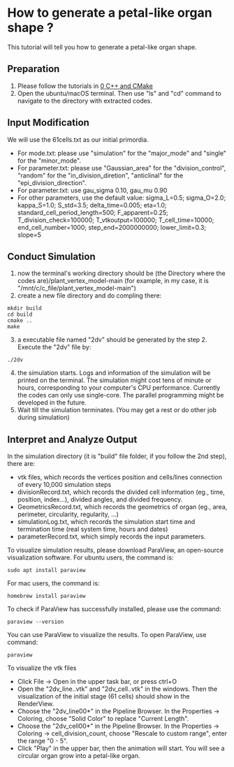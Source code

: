 # How to generate a petal-like organ shape ?
This tutorial will tell you how to generate a petal-like organ shape.

## Preparation 
1. Please follow the tutorials in [0 C++ and CMake](0%20C++%20and%20CMake)
2. Open the ubuntu/macOS terminal. Then use "ls" and "cd" command to navigate to the directory with extracted codes. 

## Input Modification
We will use the 61cells.txt as our initial primordia. 

* For mode.txt: please use "simulation" for the "major_mode" and "single" for the "minor_mode". 
* For parameter.txt: please use "Gaussian_area" for the "division_control", "random" for the "in_division_diretion", "anticlinal" for the "epi_division_direction". 
* For parameter.txt: use gau_sigma 0.10, gau_mu 0.90
* For other parameters, use the default value: sigma_L=0.5; sigma_O=2.0; kappa_S=1.0; S_std=3.5; delta_time=0.005; eta=1.0; standard_cell_period_length=500; F_apparent=0.25; T_division_check=100000; T_vtkoutput=100000; T_cell_time=10000; end_cell_number=1000; step_end=2000000000; lower_limit=0.3; slope=5

## Conduct Simulation 
1. now the terminal's working directory should be (the Directory where the codes are)/plant_vertex_model-main (for example, in my case, it is "/mnt/c/c_file/plant_vertex_model-main")
2. create a new file directory and do compling there:
```
mkdir build
cd build
cmake ..
make
```
3. a executable file named "2dv" should be generated by the step 2. Execute the "2dv" file by:
```
./2dv
```
4. the simulation starts. Logs and information of the simulation will be printed on the terminal. The simulation might cost tens of minute or hours, corresponding to your computer's CPU performance. 
   Currently the codes can only use single-core. The parallel programming might be developed in the future.
6. Wait till the simulation terminates. (You may get a rest or do other job during simulation)

## Interpret and Analyze Output
In the simulation directory (it is "build" file folder, if you follow the 2nd step), there are:
* vtk files, which records the vertices position and cells/lines connection of every 10,000 simulation steps
* divisionRecord.txt, which records the divided cell information (eg., time, position, index...), divided angles, and divided frequency. 
* GeometricsRecord.txt, which records the geometrics of organ (eg., area, perimeter, circularity, regularity, ...)
* simulationLog.txt, which records the simulation start time and termination time (real system time, hours and dates)
* parameterRecord.txt, which simply records the input parameters. 

To visualize simulation results, please download ParaView, an open-source visualization software. 
For ubuntu users, the command is: 
```
sudo apt install paraview
```
For mac users, the command is:
```
homebrew install paraview
```

To check if ParaView has successfully installed, please use the command:
```
paraview --version
```
You can use ParaView to visualize the results. To open ParaView, use command:
```
paraview
```
To visualize the vtk files
* Click File -> Open in the upper task bar, or press ctrl+O 
* Open the "2dv_line..vtk" and "2dv_cell..vtk" in the windows. Then the visualization of the initial stage (61 cells) should show in the RenderView.
* Choose the "2dv_line00*" in the Pipeline Browser. In the Properties -> Coloring, choose "Solid Color" to replace "Current Length". 
* Choose the "2dv_cell00*" in the Pipeline Browser. In the Properties -> Coloring -> cell_division_count, choose "Rescale to custom range", enter the range "0 - 5".
* Click "Play" in the upper bar, then the animation will start. You will see a circular organ grow into a petal-like organ. 
